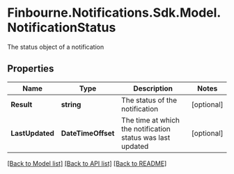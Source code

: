 # Finbourne.Notifications.Sdk.Model.NotificationStatus
The status object of a notification

## Properties

Name | Type | Description | Notes
------------ | ------------- | ------------- | -------------
**Result** | **string** | The status of the notification | [optional] 
**LastUpdated** | **DateTimeOffset** | The time at which the notification status was last updated | [optional] 

[[Back to Model list]](../README.md#documentation-for-models) [[Back to API list]](../README.md#documentation-for-api-endpoints) [[Back to README]](../README.md)

